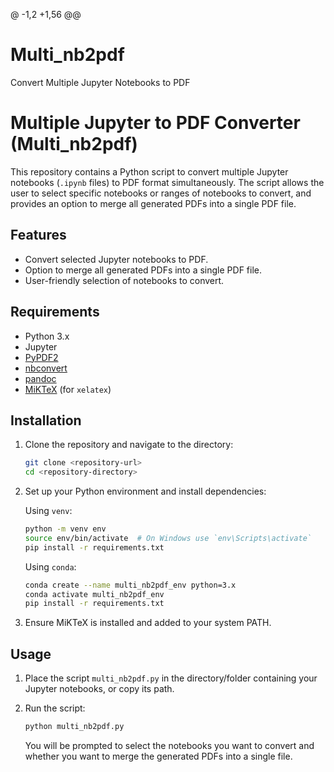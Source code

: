 @ -1,2 +1,56 @@
# Multi_nb2pdf
 Convert Multiple Jupyter Notebooks to PDF
# Multiple Jupyter to PDF Converter (Multi_nb2pdf)

This repository contains a Python script to convert multiple Jupyter notebooks (`.ipynb` files) to PDF format simultaneously. The script allows the user to select specific notebooks or ranges of notebooks to convert, and provides an option to merge all generated PDFs into a single PDF file.

## Features

- Convert selected Jupyter notebooks to PDF.
- Option to merge all generated PDFs into a single PDF file.
- User-friendly selection of notebooks to convert.

## Requirements

- Python 3.x
- Jupyter
- [PyPDF2](https://pypi.org/project/PyPDF2/)
- [nbconvert](https://pypi.org/project/nbconvert/)
- [pandoc](https://pandoc.org/)
- [MiKTeX](https://miktex.org/) (for `xelatex`)

## Installation

1. Clone the repository and navigate to the directory:

    ```sh
    git clone <repository-url>
    cd <repository-directory>
    ```

2. Set up your Python environment and install dependencies:

    Using `venv`:
    ```sh
    python -m venv env
    source env/bin/activate  # On Windows use `env\Scripts\activate`
    pip install -r requirements.txt
    ```

    Using `conda`:
    ```sh
    conda create --name multi_nb2pdf_env python=3.x
    conda activate multi_nb2pdf_env
    pip install -r requirements.txt
    ```

3. Ensure MiKTeX is installed and added to your system PATH.

## Usage

1. Place the script `multi_nb2pdf.py` in the directory/folder containing your Jupyter notebooks, or copy its path.
2. Run the script:

    ```sh
    python multi_nb2pdf.py
    ```

    You will be prompted to select the notebooks you want to convert and whether you want to merge the generated PDFs into a single file.
